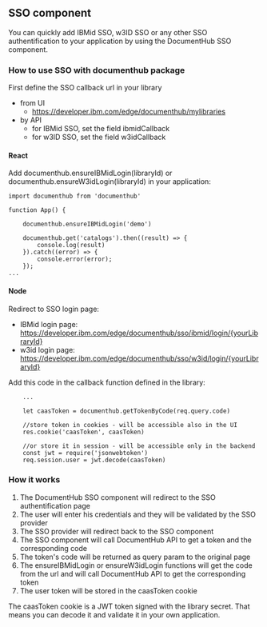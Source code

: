 ## SSO component

You can quickly add IBMid SSO, w3ID SSO or any other SSO authentification to your application by using the DocumentHub SSO component.


### How to use SSO with documenthub package

First define the SSO callback url in your library
- from UI
  - https://developer.ibm.com/edge/documenthub/mylibraries
- by API
  - for IBMid SSO, set the field ibmidCallback
  - for w3ID SSO, set the field w3idCallback


#### React

Add documenthub.ensureIBMidLogin(libraryId) or documenthub.ensureW3idLogin(libraryId) in your application:

```
import documenthub from 'documenthub'

function App() {
	
	documenthub.ensureIBMidLogin('demo')
	
	documenthub.get('catalogs').then((result) => {
		console.log(result)
	}).catch((error) => {
		console.error(error);
	});
...
```


#### Node

Redirect to SSO login page:
- IBMid login page: https://developer.ibm.com/edge/documenthub/sso/ibmid/login/{yourLibraryId}
- w3id login page: https://developer.ibm.com/edge/documenthub/sso/w3id/login/{yourLibraryId}

Add this code in the callback function defined in the library:

```
	...
	
	let caasToken = documenthub.getTokenByCode(req.query.code)
	
	//store token in cookies - will be accessible also in the UI
	res.cookie('caasToken', caasToken)
	
	//or store it in session - will be accessible only in the backend
	const jwt = require('jsonwebtoken')
	req.session.user = jwt.decode(caasToken)
```


### How it works

1. The DocumentHub SSO component will redirect to the SSO authentification page
2. The user will enter his credentials and they will be validated by the SSO provider
3. The SSO provider will redirect back to the SSO component
4. The SSO component will call DocumentHub API to get a token and the corresponding code 
5. The token's code will be returned as query param to the original page
6. The ensureIBMidLogin or ensureW3idLogin functions will get the code from the url and will call DocumentHub API to get the corresponding token
7. The user token will be stored in the caasToken cookie

The caasToken cookie is a JWT token signed with the library secret. That means you can decode it and validate it in your own application.

